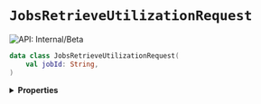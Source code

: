 # `JobsRetrieveUtilizationRequest`


![API: Internal/Beta](https://img.shields.io/static/v1?label=API&message=Internal/Beta&color=red&style=flat-square)



```kotlin
data class JobsRetrieveUtilizationRequest(
    val jobId: String,
)
```

<details>
<summary>
<b>Properties</b>
</summary>

<details>
<summary>
<code>jobId</code>: <code><code><a href='https://kotlinlang.org/api/latest/jvm/stdlib/kotlin/-string/'>String</a></code></code>
</summary>





</details>



</details>

